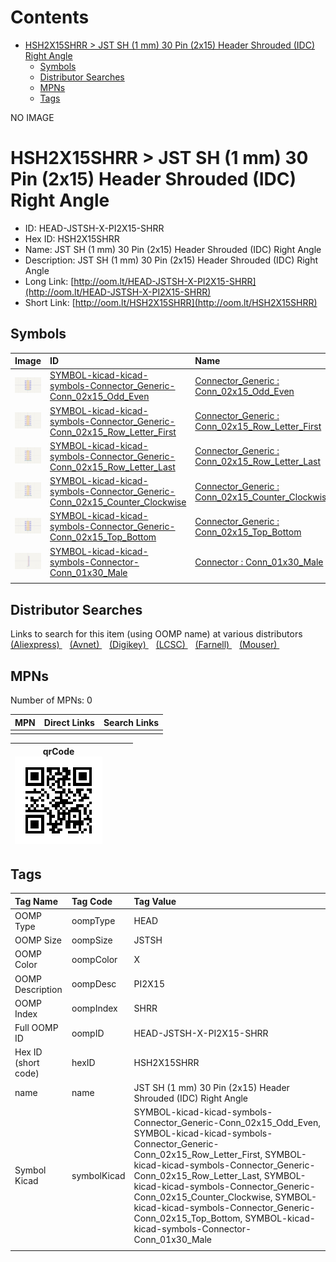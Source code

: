 



Contents
========

* [HSH2X15SHRR > JST SH (1 mm) 30 Pin (2x15) Header Shrouded (IDC) Right Angle](#hsh2x15shrr--jst-sh-1-mm-30-pin-2x15-header-shrouded-idc-right-angle)
	* [Symbols](#symbols)
	* [Distributor Searches](#distributor-searches)
	* [MPNs](#mpns)
	* [Tags](#tags)
  
NO IMAGE  
# HSH2X15SHRR > JST SH (1 mm) 30 Pin (2x15) Header Shrouded (IDC) Right Angle

- ID: HEAD-JSTSH-X-PI2X15-SHRR
- Hex ID: HSH2X15SHRR
- Name: JST SH (1 mm) 30 Pin (2x15) Header Shrouded (IDC) Right Angle
- Description: JST SH (1 mm) 30 Pin (2x15) Header Shrouded (IDC) Right Angle
- Long Link: [http://oom.lt/HEAD-JSTSH-X-PI2X15-SHRR](http://oom.lt/HEAD-JSTSH-X-PI2X15-SHRR)
- Short Link: [http://oom.lt/HSH2X15SHRR](http://oom.lt/HSH2X15SHRR)

## Symbols
  

|Image|ID|Name|
| :--- | :--- | :--- |
|[![](https://raw.githubusercontent.com/oomlout/oomlout_OOMP_eda_V2/main/SYMBOL/kicad/kicad-symbols/Connector_Generic/Conn_02x15_Odd_Even/image_140.png)](https://github.com/oomlout/oomlout_OOMP_eda_V2/tree/main/SYMBOL/kicad/kicad-symbols/Connector_Generic/Conn_02x15_Odd_Even/)|[SYMBOL-kicad-kicad-symbols-Connector_Generic-Conn_02x15_Odd_Even](https://github.com/oomlout/oomlout_OOMP_eda_V2/tree/main/SYMBOL/kicad/kicad-symbols/Connector_Generic/Conn_02x15_Odd_Even/)|[Connector_Generic : Conn_02x15_Odd_Even](https://github.com/oomlout/oomlout_OOMP_eda_V2/tree/main/SYMBOL/kicad/kicad-symbols/Connector_Generic/Conn_02x15_Odd_Even/)|
|[![](https://raw.githubusercontent.com/oomlout/oomlout_OOMP_eda_V2/main/SYMBOL/kicad/kicad-symbols/Connector_Generic/Conn_02x15_Row_Letter_First/image_140.png)](https://github.com/oomlout/oomlout_OOMP_eda_V2/tree/main/SYMBOL/kicad/kicad-symbols/Connector_Generic/Conn_02x15_Row_Letter_First/)|[SYMBOL-kicad-kicad-symbols-Connector_Generic-Conn_02x15_Row_Letter_First](https://github.com/oomlout/oomlout_OOMP_eda_V2/tree/main/SYMBOL/kicad/kicad-symbols/Connector_Generic/Conn_02x15_Row_Letter_First/)|[Connector_Generic : Conn_02x15_Row_Letter_First](https://github.com/oomlout/oomlout_OOMP_eda_V2/tree/main/SYMBOL/kicad/kicad-symbols/Connector_Generic/Conn_02x15_Row_Letter_First/)|
|[![](https://raw.githubusercontent.com/oomlout/oomlout_OOMP_eda_V2/main/SYMBOL/kicad/kicad-symbols/Connector_Generic/Conn_02x15_Row_Letter_Last/image_140.png)](https://github.com/oomlout/oomlout_OOMP_eda_V2/tree/main/SYMBOL/kicad/kicad-symbols/Connector_Generic/Conn_02x15_Row_Letter_Last/)|[SYMBOL-kicad-kicad-symbols-Connector_Generic-Conn_02x15_Row_Letter_Last](https://github.com/oomlout/oomlout_OOMP_eda_V2/tree/main/SYMBOL/kicad/kicad-symbols/Connector_Generic/Conn_02x15_Row_Letter_Last/)|[Connector_Generic : Conn_02x15_Row_Letter_Last](https://github.com/oomlout/oomlout_OOMP_eda_V2/tree/main/SYMBOL/kicad/kicad-symbols/Connector_Generic/Conn_02x15_Row_Letter_Last/)|
|[![](https://raw.githubusercontent.com/oomlout/oomlout_OOMP_eda_V2/main/SYMBOL/kicad/kicad-symbols/Connector_Generic/Conn_02x15_Counter_Clockwise/image_140.png)](https://github.com/oomlout/oomlout_OOMP_eda_V2/tree/main/SYMBOL/kicad/kicad-symbols/Connector_Generic/Conn_02x15_Counter_Clockwise/)|[SYMBOL-kicad-kicad-symbols-Connector_Generic-Conn_02x15_Counter_Clockwise](https://github.com/oomlout/oomlout_OOMP_eda_V2/tree/main/SYMBOL/kicad/kicad-symbols/Connector_Generic/Conn_02x15_Counter_Clockwise/)|[Connector_Generic : Conn_02x15_Counter_Clockwise](https://github.com/oomlout/oomlout_OOMP_eda_V2/tree/main/SYMBOL/kicad/kicad-symbols/Connector_Generic/Conn_02x15_Counter_Clockwise/)|
|[![](https://raw.githubusercontent.com/oomlout/oomlout_OOMP_eda_V2/main/SYMBOL/kicad/kicad-symbols/Connector_Generic/Conn_02x15_Top_Bottom/image_140.png)](https://github.com/oomlout/oomlout_OOMP_eda_V2/tree/main/SYMBOL/kicad/kicad-symbols/Connector_Generic/Conn_02x15_Top_Bottom/)|[SYMBOL-kicad-kicad-symbols-Connector_Generic-Conn_02x15_Top_Bottom](https://github.com/oomlout/oomlout_OOMP_eda_V2/tree/main/SYMBOL/kicad/kicad-symbols/Connector_Generic/Conn_02x15_Top_Bottom/)|[Connector_Generic : Conn_02x15_Top_Bottom](https://github.com/oomlout/oomlout_OOMP_eda_V2/tree/main/SYMBOL/kicad/kicad-symbols/Connector_Generic/Conn_02x15_Top_Bottom/)|
|[![](https://raw.githubusercontent.com/oomlout/oomlout_OOMP_eda_V2/main/SYMBOL/kicad/kicad-symbols/Connector/Conn_01x30_Male/image_140.png)](https://github.com/oomlout/oomlout_OOMP_eda_V2/tree/main/SYMBOL/kicad/kicad-symbols/Connector/Conn_01x30_Male/)|[SYMBOL-kicad-kicad-symbols-Connector-Conn_01x30_Male](https://github.com/oomlout/oomlout_OOMP_eda_V2/tree/main/SYMBOL/kicad/kicad-symbols/Connector/Conn_01x30_Male/)|[Connector : Conn_01x30_Male](https://github.com/oomlout/oomlout_OOMP_eda_V2/tree/main/SYMBOL/kicad/kicad-symbols/Connector/Conn_01x30_Male/)|
||||

## Distributor Searches
  
Links to search for this item (using OOMP name) at various distributors  
[(Aliexpress) ](https://www.aliexpress.com/wholesale?SearchText=1117JST+SH+1+mm+30+Pin+2x15+Header+Shrouded+IDC+Right+Angle)&nbsp;&nbsp;&nbsp;[(Avnet) ](https://www.avnet.com/shop/us/search/JST+SH+1+mm+30+Pin+2x15+Header+Shrouded+IDC+Right+Angle)&nbsp;&nbsp;&nbsp;[(Digikey) ](https://www.digikey.co.uk/en/products/result?s=JST+SH+1+mm+30+Pin+2x15+Header+Shrouded+IDC+Right+Angle)&nbsp;&nbsp;&nbsp;[(LCSC) ](https://www.lcsc.com/search?q=JST+SH+1+mm+30+Pin+2x15+Header+Shrouded+IDC+Right+Angle)&nbsp;&nbsp;&nbsp;[(Farnell) ](https://uk.farnell.com/search?st=JST+SH+1+mm+30+Pin+2x15+Header+Shrouded+IDC+Right+Angle)&nbsp;&nbsp;&nbsp;[(Mouser) ](https://www.mouser.com/c/?q=JST+SH+1+mm+30+Pin+2x15+Header+Shrouded+IDC+Right+Angle)&nbsp;&nbsp;&nbsp;
## MPNs
  
Number of MPNs: 0  

|MPN|Direct Links|Search Links|
| :--- | :--- | :--- |
||||
  

|qrCode<br>[![](https://raw.githubusercontent.com/oomlout/oomlout_OOMP_parts_V2/main/HEAD/JSTSH/X/PI2X15/SHRR/qrCode_140.png)](https://github.com/oomlout/oomlout_OOMP_parts_V2/tree/main/HEAD/JSTSH/X/PI2X15/SHRR/qrCode.png)||||
| :---: | :---: | :---: | :---: |

## Tags
  

|Tag Name|Tag Code|Tag Value|
| :--- | :--- | :--- |
|OOMP Type|oompType|HEAD|
|OOMP Size|oompSize|JSTSH|
|OOMP Color|oompColor|X|
|OOMP Description|oompDesc|PI2X15|
|OOMP Index|oompIndex|SHRR|
|Full OOMP ID|oompID|HEAD-JSTSH-X-PI2X15-SHRR|
|Hex ID (short code)|hexID|HSH2X15SHRR|
|name|name|JST SH (1 mm) 30 Pin (2x15) Header Shrouded (IDC) Right Angle|
|Symbol Kicad|symbolKicad|SYMBOL-kicad-kicad-symbols-Connector_Generic-Conn_02x15_Odd_Even, SYMBOL-kicad-kicad-symbols-Connector_Generic-Conn_02x15_Row_Letter_First, SYMBOL-kicad-kicad-symbols-Connector_Generic-Conn_02x15_Row_Letter_Last, SYMBOL-kicad-kicad-symbols-Connector_Generic-Conn_02x15_Counter_Clockwise, SYMBOL-kicad-kicad-symbols-Connector_Generic-Conn_02x15_Top_Bottom, SYMBOL-kicad-kicad-symbols-Connector-Conn_01x30_Male|
||||
